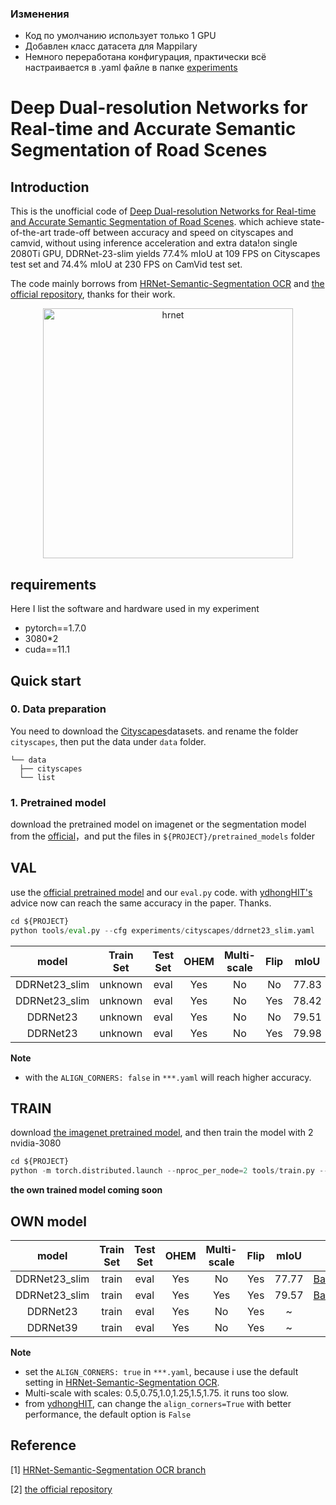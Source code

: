 ### Изменения

- Код по умолчанию использует только 1 GPU
- Добавлен класс датасета для Mappilary
- Немного переработана конфигурация, практически всё настраивается в .yaml файле в папке [experiments](./experiments)

# Deep Dual-resolution Networks for Real-time and Accurate Semantic Segmentation of Road Scenes

## Introduction
This is the unofficial code of [Deep Dual-resolution Networks for Real-time and Accurate Semantic Segmentation of Road Scenes](https://arxiv.org/pdf/2101.06085.pdf). which achieve state-of-the-art trade-off between accuracy and speed on cityscapes and camvid, without using inference acceleration and extra data!on single 2080Ti GPU, DDRNet-23-slim yields 77.4% mIoU at 109 FPS on Cityscapes test set and 74.4% mIoU at 230 FPS on CamVid test set.

The code mainly borrows from [HRNet-Semantic-Segmentation OCR](https://github.com/HRNet/HRNet-Semantic-Segmentation/tree/HRNet-OCR) and [the official repository](https://github.com/ydhongHIT/DDRNet), thanks for their work.


<!-- ![](figures/ddrnet.png) -->
<figure>
  <text-align: center;>
  <center>
  <img src="./figures/ddrnet.png" alt="hrnet" title="" width="400" height="400" />
  </center>
</figcaption>
</figure>

## requirements
Here I list the software and hardware used in my experiment
- pytorch==1.7.0
- 3080*2
- cuda==11.1

## Quick start

### 0. Data preparation

You need to download the [Cityscapes](https://www.cityscapes-dataset.com/)datasets. and rename the folder `cityscapes`, then put the data under `data` folder. 
```
└── data
  ├── cityscapes
  └── list
```

### 1. Pretrained model

download the pretrained model on imagenet or the segmentation model from the [official](https://github.com/ydhongHIT/DDRNet)，and put the files in `${PROJECT}/pretrained_models` folder


## VAL

use the [official pretrained model](https://github.com/ydhongHIT/DDRNet) and our `eval.py` code. with [ydhongHIT's](https://github.com/ydhongHIT) advice now can reach the same accuracy in the paper. Thanks.

```python
cd ${PROJECT}
python tools/eval.py --cfg experiments/cityscapes/ddrnet23_slim.yaml
```

| model | Train Set | Test Set | OHEM | Multi-scale| Flip | mIoU | Link |
| :--: | :--: | :--: | :--: | :--: | :--: | :--: | :--: |
| DDRNet23_slim | unknown | eval | Yes | No | No | 77.83 | [official](https://github.com/ydhongHIT/DDRNet) |
| DDRNet23_slim | unknown | eval | Yes | No | Yes| 78.42 | [official](https://github.com/ydhongHIT/DDRNet) |
| DDRNet23      | unknown | eval | Yes | No | No | 79.51 | [official](https://github.com/ydhongHIT/DDRNet) |
| DDRNet23      | unknown | eval | Yes | No | Yes| 79.98 | [official](https://github.com/ydhongHIT/DDRNet) |


**Note**
- with the `ALIGN_CORNERS: false` in `***.yaml` will reach higher accuracy.


## TRAIN

download [the imagenet pretrained model](https://github.com/ydhongHIT/DDRNet), and then train the model with 2 nvidia-3080

```python
cd ${PROJECT}
python -m torch.distributed.launch --nproc_per_node=2 tools/train.py --cfg experiments/cityscapes/ddrnet23_slim.yaml
```

**the own trained model coming soon**

## OWN model
| model | Train Set | Test Set | OHEM | Multi-scale| Flip | mIoU | Link |
| :--: | :--: | :--: | :--: | :--: | :--: | :--: | :--: |
| DDRNet23_slim | train | eval | Yes | No | Yes | 77.77 | [Baidu/password:it2s](https://pan.baidu.com/s/17pOOTc-HBG6TNf4k_cn4VA) |
| DDRNet23_slim | train | eval | Yes | Yes| Yes | 79.57 | [Baidu/password:it2s](https://pan.baidu.com/s/17pOOTc-HBG6TNf4k_cn4VA) |
| DDRNet23      | train | eval | Yes | No | Yes | ~ | None |
| DDRNet39      | train | eval | Yes | No | Yes | ~ | None |

**Note**
- set the `ALIGN_CORNERS: true` in `***.yaml`, because i use the default setting in [HRNet-Semantic-Segmentation OCR](https://github.com/HRNet/HRNet-Semantic-Segmentation/tree/HRNet-OCR).
- Multi-scale with scales: 0.5,0.75,1.0,1.25,1.5,1.75. it runs too slow.
- from [ydhongHIT](https://github.com/ydhongHIT), can change the `align_corners=True` with better performance, the default option is `False`

## Reference
[1] [HRNet-Semantic-Segmentation OCR branch](https://github.com/HRNet/HRNet-Semantic-Segmentation/tree/HRNet-OCR) 

[2] [the official repository](https://github.com/ydhongHIT/DDRNet)

